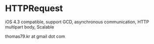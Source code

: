 HTTPRequest
===========

iOS 4.3 compatible, support GCD, asynchronous communication, HTTP multipart body, Scalable


thomas79.kr at gmail dot com
